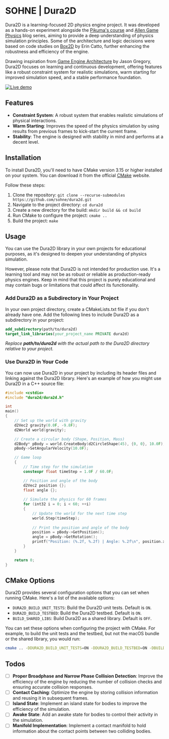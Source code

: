 # SOHNE | Dura2D

Dura2D is a learning-focused 2D physics engine project. It was developed as a hands-on experiment alongside the [Pikuma's course] and [Allen Game Physics] blog series, aiming to provide a deep understanding of physics simulation principles. Some of the architecture and logic decisions were based on code studies on [Box2D] by Erin Catto, further enhancing the robustness and efficiency of the engine.

Drawing inspiration from [Game Engine Architecture] by Jason Gregory, Dura2D focuses on learning and continuous development, offering features like a robust constraint system for realistic simulations, warm starting for improved simulation speed, and a stable performance foundation.

[![Live demo](https://img.shields.io/badge/-Live%20Demo-8f60fc?style=for-the-badge&logo=glitch&logoColor=white&colorA=392467&colorB=7E30E1)](https://dura2d.glitch.me/)

## Features

- **Constraint System**: A robust system that enables realistic simulations of physical interactions.
- **Warm Starting**: Improves the speed of the physics simulation by using results from previous frames to kick-start the current frame.
- **Stability**: The engine is designed with stability in mind and performs at a decent level.

## Installation

To install Dura2D, you'll need to have CMake version 3.15 or higher installed on your system. You can download it from the official [CMake] website.

Follow these steps:

1. Clone the repository: `git clone --recurse-submodules https://github.com/sohne/dura2d.git`
2. Navigate to the project directory: `cd dura2d`
3. Create a new directory for the build: `mkdir build && cd build`
4. Run CMake to configure the project: `cmake ..`
5. Build the project: `make`

## Usage

You can use the Dura2D library in your own projects for educational purposes, as it's designed to deepen your understanding of physics simulation.

However, please note that Dura2D is not intended for production use. It's a learning tool and may not be as robust or reliable as production-ready physics engines. Keep in mind that this project is purely educational and may contain bugs or limitations that could affect its functionality.

### Add Dura2D as a Subdirectory in Your Project

In your own project directory, create a CMakeLists.txt file if you don't already have one. Add the following lines to include Dura2D as a subdirectory in your project:

```cmake
add_subdirectory(path/to/dura2d)
target_link_libraries(your_project_name PRIVATE dura2d)
```
_Replace **path/to/dura2d** with the actual path to the Dura2D directory relative to your project._

### Use Dura2D in Your Code

You can now use Dura2D in your project by including its header files and linking against the Dura2D library. Here's an example of how you might use Dura2D in a C++ source file:

```cpp
#include <cstdio>
#include "dura2d/dura2d.h"

int
main()
{
    // Set up the world with gravity
    d2Vec2 gravity(0.0F, -9.8F);
    d2World world(gravity);

    // Create a circular body (Shape, Position, Mass)
    d2Body* pBody = world.CreateBody(d2CircleShape(45), {0, 0}, 10.0F);
    pBody->SetAngularVelocity(10.0F);

    // Game loop
    {
        // Time step for the simulation
        constexpr float timeStep = 1.0F / 60.0F;

        // Position and angle of the body
        d2Vec2 position {};
        float angle {};
    
        // Simulate the physics for 60 frames
        for (int32 i = 0; i < 60; ++i)
        {
            // Update the world for the next time step
            world.Step(timeStep);
            
            // Print the position and angle of the body
            position = pBody->GetPosition();
            angle = pBody->GetRotation();
            printf("Position: (%.2f, %.2f) | Angle: %.2f\n", position.x, position.y, angle);
        }
    }

    return 0;
}

```

## CMake Options

Dura2D provides several configuration options that you can set when running CMake. Here's a list of the available options:

- `DURA2D_BUILD_UNIT_TESTS`: Build the Dura2D unit tests. Default is `ON`.
- `DURA2D_BUILD_TESTBED`: Build the Dura2D testbed. Default is `ON`.
- `BUILD_SHARED_LIBS`: Build Dura2D as a shared library. Default is `OFF`.

You can set these options when configuring the project with CMake. For example, to build the unit tests and the testbed, but not the macOS bundle or the shared library, you would run:

```bash
cmake .. -DDURA2D_BUILD_UNIT_TESTS=ON -DDURA2D_BUILD_TESTBED=ON -DBUILD_SHARED_LIBS=OFF
```

## Todos

- [ ] **Proper Broadphase and Narrow Phase Collision Detection**: Improve the efficiency of the engine by reducing the number of collision checks and ensuring accurate collision responses.
- [ ] **Contact Caching**: Optimize the engine by storing collision information and reusing it in subsequent frames.
- [ ] **Island State**: Implement an island state for bodies to improve the efficiency of the simulation.
- [ ] **Awake State**: Add an awake state for bodies to control their activity in the simulation.
- [ ] **Manifold Implementation**: Implement a contact manifold to hold information about the contact points between two colliding bodies.

[//]:  (Externals)
[Pikuma's course]: https://pikuma.com/courses/game-physics-engine-programming
[Allen Game Physics]: https://allenchou.net/game-physics-series/
[Box2D]: https://box2d.org/
[Game Engine Architecture]: https://www.gameenginebook.com/
[CMake]: https://cmake.org/
[//]:  (EOF)
